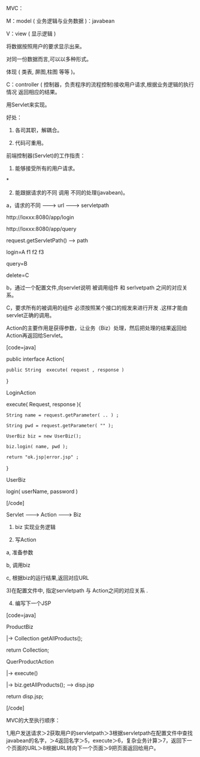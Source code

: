 MVC：
M：model ( 业务逻辑与业务数据 )：javabean
V：view ( 显示逻辑 ) 
将数据按照用户的要求显示出来。
对同一份数据而言,可以以多种形式。
体现 ( 类表, 屏图,柱图 等等 )。
C：controller ( 控制器，负责程序的流程控制)接收用户请求,根据业务逻辑的执行情况 返回相应的结果。
用Servlet来实现。
好处：
1) 各司其职，解耦合。
2) 代码可重用。
前端控制器(Servlet)的工作指责：
1) 能够接受所有的用户请求。
<url-pattern>*</url-pattern>
2) 能跟据请求的不同 调用 不同的处理(javabean)。
a，请求的不同 ---> url ---> servletpath 
http://loxxx:8080/app/login
http://loxxx:8080/app/query
request.getServletPath() --> path

login=A f1 f2 f3
query=B
delete=C
  
b，通过一个配置文件,向servlet说明 被调用组件 和 serlvetpath 之间的对应关系。
C，要求所有的被调用的组件 必须按照某个接口的规发来进行开发 .这样才能由servlet正确的调用。  
 
Action的主要作用是获得参数，让业务（Biz）处理，然后把处理的结果返回给Action再返回给Servlet。
[code=java]
public interface Action{
	public String  execute( request , response )
}
LoginAction 
execute( Request, response ){
	String name = request.getParameter( .. ) ;
	String pwd = request.getParameter( "" );
	UserBiz biz = new UserBiz();
	biz.login( name, pwd ); 
	return "ok.jsp|error.jsp" ;
}
UserBiz 
login( userName, password )
[/code]
Servlet ---> Action ---> Biz
1) biz 实现业务逻辑 
2) 写Action 
a, 准备参数 
b, 调用biz
c, 根据biz的运行结果,返回对应URL
3)在配置文件中, 指定servletpath 与 Action之间的对应关系 .
4) 编写下一个JSP
[code=java]
ProductBiz
|-> Collection<Product> getAllProducts();
return Collection;

QuerProductAction
|-> execute()
|-> biz.getAllProducts(); --> disp.jsp
return disp.jsp;
[/code]
MVC的大至执行顺序：
1,用户发送请求＞2获取用户的servletpath＞3根据servletpath在配置文件中查找javabean的名字，＞4返回名字＞5，execute＞6，复杂业务计算＞7，返回下一个页面的URL＞8根据URL转向下一个页面＞9把页面返回给用户。